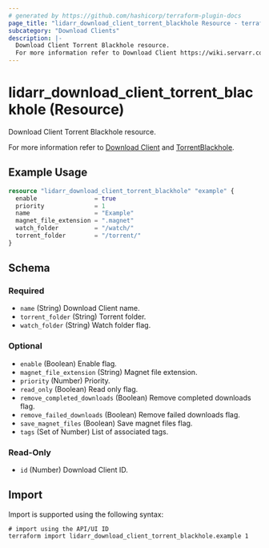 ```yaml
---
# generated by https://github.com/hashicorp/terraform-plugin-docs
page_title: "lidarr_download_client_torrent_blackhole Resource - terraform-provider-lidarr"
subcategory: "Download Clients"
description: |-
  Download Client Torrent Blackhole resource.
  For more information refer to Download Client https://wiki.servarr.com/lidarr/settings#download-clients and TorrentBlackhole https://wiki.servarr.com/lidarr/supported#torrentblackhole.
---
```


# lidarr_download_client_torrent_blackhole (Resource)

<!-- subcategory:Download Clients -->Download Client Torrent Blackhole resource.
For more information refer to [Download Client](https://wiki.servarr.com/lidarr/settings#download-clients) and [TorrentBlackhole](https://wiki.servarr.com/lidarr/supported#torrentblackhole).

## Example Usage

```terraform
resource "lidarr_download_client_torrent_blackhole" "example" {
  enable                = true
  priority              = 1
  name                  = "Example"
  magnet_file_extension = ".magnet"
  watch_folder          = "/watch/"
  torrent_folder        = "/torrent/"
}
```

<!-- schema generated by tfplugindocs -->
## Schema

### Required

- `name` (String) Download Client name.
- `torrent_folder` (String) Torrent folder.
- `watch_folder` (String) Watch folder flag.

### Optional

- `enable` (Boolean) Enable flag.
- `magnet_file_extension` (String) Magnet file extension.
- `priority` (Number) Priority.
- `read_only` (Boolean) Read only flag.
- `remove_completed_downloads` (Boolean) Remove completed downloads flag.
- `remove_failed_downloads` (Boolean) Remove failed downloads flag.
- `save_magnet_files` (Boolean) Save magnet files flag.
- `tags` (Set of Number) List of associated tags.

### Read-Only

- `id` (Number) Download Client ID.

## Import

Import is supported using the following syntax:

```shell
# import using the API/UI ID
terraform import lidarr_download_client_torrent_blackhole.example 1
```
